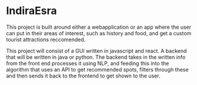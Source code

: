 # IndiraEsra

This project is built around either a webapplication or an app where the user can put in their areas of interest, such as history and food, and get a custom tourist attractions reccomended. 

This project will consist of a GUI written in javascript and react.  A backend that will be written in java or python. The backend takes in the written info from the front end processes it using NLP, and feeding this into the algorithm that uses an API to get recommended spots, filters through these and then sends it back to the frontend to get shown to the user.
